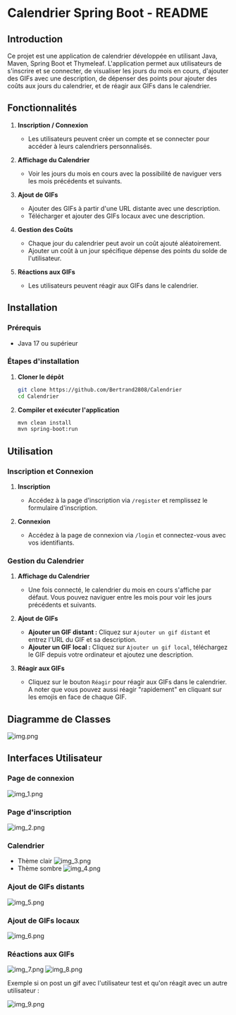 # Calendrier Spring Boot - README

## Introduction
Ce projet est une application de calendrier développée en utilisant Java, Maven, Spring Boot et Thymeleaf. L'application permet aux utilisateurs de s'inscrire et se connecter, de visualiser les jours du mois en cours, d'ajouter des GIFs avec une description, de dépenser des points pour ajouter des coûts aux jours du calendrier, et de réagir aux GIFs dans le calendrier.

## Fonctionnalités

1. **Inscription / Connexion**
    - Les utilisateurs peuvent créer un compte et se connecter pour accéder à leurs calendriers personnalisés.

2. **Affichage du Calendrier**
    - Voir les jours du mois en cours avec la possibilité de naviguer vers les mois précédents et suivants.

3. **Ajout de GIFs**
    - Ajouter des GIFs à partir d'une URL distante avec une description.
    - Télécharger et ajouter des GIFs locaux avec une description.

4. **Gestion des Coûts**
    - Chaque jour du calendrier peut avoir un coût ajouté aléatoirement.
    - Ajouter un coût à un jour spécifique dépense des points du solde de l'utilisateur.

5. **Réactions aux GIFs**
    - Les utilisateurs peuvent réagir aux GIFs dans le calendrier.

## Installation

### Prérequis

- Java 17 ou supérieur

### Étapes d'installation

1. **Cloner le dépôt**

   ```bash
   git clone https://github.com/Bertrand2808/Calendrier
   cd Calendrier
   ```

2. **Compiler et exécuter l'application**

   ```bash
   mvn clean install
   mvn spring-boot:run
   ```

## Utilisation

### Inscription et Connexion

1. **Inscription**
    - Accédez à la page d'inscription via `/register` et remplissez le formulaire d'inscription.

2. **Connexion**
    - Accédez à la page de connexion via `/login` et connectez-vous avec vos identifiants.

### Gestion du Calendrier

1. **Affichage du Calendrier**
    - Une fois connecté, le calendrier du mois en cours s'affiche par défaut. Vous pouvez naviguer entre les mois pour voir les jours précédents et suivants.

2. **Ajout de GIFs**
    - **Ajouter un GIF distant :** Cliquez sur `Ajouter un gif distant` et entrez l'URL du GIF et sa description.
    - **Ajouter un GIF local :** Cliquez sur `Ajouter un gif local`, téléchargez le GIF depuis votre ordinateur et ajoutez une description.

3. **Réagir aux GIFs**
    - Cliquez sur le bouton `Réagir` pour réagir aux GIFs dans le calendrier. A noter que vous pouvez aussi réagir "rapidement" en cliquant sur les emojis en face de chaque GIF.

## Diagramme de Classes

![img.png](img.png)

## Interfaces Utilisateur 

### Page de connexion 

![img_1.png](img_1.png)

### Page d'inscription

![img_2.png](img_2.png)

### Calendrier
- Thème clair
![img_3.png](img_3.png)
- Thème sombre
![img_4.png](img_4.png)

### Ajout de GIFs distants

![img_5.png](img_5.png)

### Ajout de GIFs locaux

![img_6.png](img_6.png)

### Réactions aux GIFs

![img_7.png](img_7.png)
![img_8.png](img_8.png)

Exemple si on post un gif avec l'utilisateur test et qu'on réagit avec un autre utilisateur : 

![img_9.png](img_9.png)